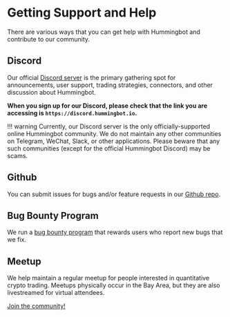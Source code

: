 # Getting Support and Help

There are various ways that you can get help with Hummingbot and contribute to our community.

## Discord
Our official [Discord server](https://discord.hummingbot.io) is the primary gathering spot for announcements, user support, trading strategies, connectors, and other discussion about Hummingbot.

**When you sign up for our Discord, please check that the link you are accessing is `https://discord.hummingbot.io`.**

!!! warning
    Currently, our Discord server is the only officially-supported online Hummingbot community. We do not maintain any other communities on Telegram, WeChat, Slack, or other applications. Please beware that any such communities (except for the official Hummingbot Discord) may be scams.

## Github
You can submit issues for bugs and/or feature requests in our [Github repo](https://github.com/coinalpha/hummingbot).

## Bug Bounty Program
We run a [bug bounty program](/support/bug-bounty-program) that rewards users who report new bugs that we fix.

## Meetup
We help maintain a regular meetup for people interested in quantitative crypto trading. Meetups physically occur in the Bay Area, but they are also livestreamed for virtual attendees.

[Join the community!](https://meetup.com/BayCrypto)
